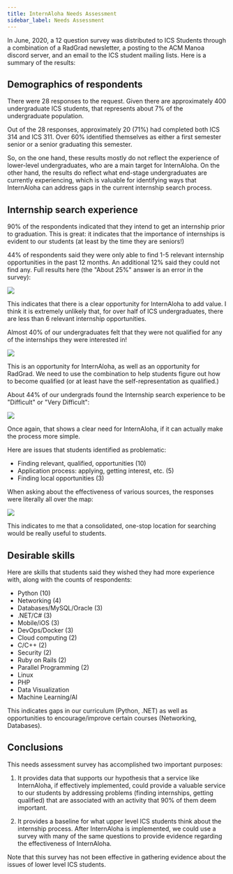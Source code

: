 ```yaml
---
title: InternAloha Needs Assessment
sidebar_label: Needs Assessment
---
```


In June, 2020, a 12 question survey was distributed to ICS Students through a combination of a RadGrad newsletter, a posting to the ACM Manoa discord server, and an email to the ICS student mailing lists. Here is a summary of the results:

## Demographics of respondents

There were 28 responses to the request.  Given there are approximately 400 undergraduate ICS students, that represents about 7% of the undergraduate population.

Out of the 28 responses, approximately 20 (71%) had completed both ICS 314 and ICS 311.  Over 60% identified themselves as either a first semester senior or a senior graduating this semester.

So, on the one hand, these results mostly do not reflect the experience of lower-level undergraduates, who are a main target for InternAloha. On the other hand, the results do reflect what end-stage undergraduates are currently experiencing, which is valuable for identifying ways that InternAloha can address gaps in the current internship search process.

## Internship search experience

90% of the respondents indicated that they intend to get an internship prior to graduation. This is great: it indicates that the importance of internships is evident to our students (at least by the time they are seniors!)

44% of respondents said they were only able to find 1-5 relevant internship opportunities in the past 12 months. An additional 12% said they could not find any. Full results here (the "About 25%" answer is an error in the survey):

<img src="/documentation/img/internbit-needs-assessment-1.png"/>

This indicates that there is a clear opportunity for InternAloha to add value.  I think it is extremely unlikely that, for over half of ICS undergraduates, there are less than 6 relevant internship opportunities.

Almost 40% of our undergraduates felt that they were not qualified for any of the internships they were interested in!

<img src="/documentation/img/internbit-needs-assessment-2.png"/>

This is an opportunity for InternAloha, as well as an opportunity for RadGrad. We need to use the combination to help students figure out how to become qualified (or at least have the self-representation as qualified.)

About 44% of our undergrads found the Internship search experience to be "Difficult" or "Very Difficult":

<img src="/documentation/img/internbit-needs-assessment-3.png"/>

Once again, that shows a clear need for InternAloha, if it can actually make the process more simple.

Here are issues that students identified as problematic:

  * Finding relevant, qualified, opportunities (10)
  * Application process: applying, getting interest, etc. (5)
  * Finding local opportunities (3)

When asking about the effectiveness of various sources, the responses were literally all over the map:

<img src="/documentation/img/internbit-needs-assessment-4.png"/>

This indicates to me that a consolidated, one-stop location for searching would be really useful to students.

## Desirable skills

Here are skills that students said they wished they had more experience with, along with the counts of respondents:

  * Python (10)
  * Networking (4)
  * Databases/MySQL/Oracle (3)
  * .NET/C# (3)
  * Mobile/iOS (3)
  * DevOps/Docker (3)
  * Cloud computing (2)
  * C/C++ (2)
  * Security (2)
  * Ruby on Rails (2)
  * Parallel Programming (2)
  * Linux
  * PHP
  * Data Visualization
  * Machine Learning/AI

This indicates gaps in our curriculum (Python, .NET) as well as opportunities to encourage/improve certain courses (Networking, Databases).


## Conclusions

This needs assessment survey has accomplished two important purposes:

  1.  It provides data that supports our hypothesis that a service like InternAloha, if effectively implemented, could provide a valuable service to our students by addressing problems (finding internships, getting qualified) that are associated with an activity that 90% of them deem important.

  2. It provides a baseline for what upper level ICS students think about the internship process. After InternAloha is implemented, we could use a survey with many of the same questions to provide evidence regarding the effectiveness of InternAloha.

Note that this survey has not been effective in gathering evidence about the issues of lower level ICS students.



